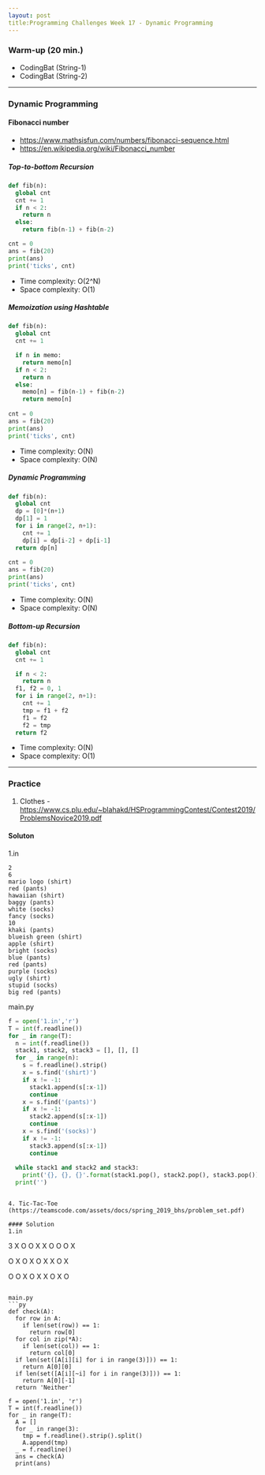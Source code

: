 ```yaml
---
layout: post
title:Programming Challenges Week 17 - Dynamic Programming
---
```


### Warm-up (20 min.)
- CodingBat (String-1)
- CodingBat (String-2)

---

### Dynamic Programming

#### Fibonacci number
- https://www.mathsisfun.com/numbers/fibonacci-sequence.html
- https://en.wikipedia.org/wiki/Fibonacci_number

##### Top-to-bottom Recursion
```py
def fib(n):
  global cnt
  cnt += 1
  if n < 2:
    return n
  else:
    return fib(n-1) + fib(n-2)

cnt = 0
ans = fib(20)
print(ans)
print('ticks', cnt)

```
- Time complexity: O(2^N)
- Space complexity: O(1)

##### Memoization using Hashtable

```py
def fib(n):
  global cnt
  cnt += 1

  if n in memo:
    return memo[n]
  if n < 2:
    return n
  else:
    memo[n] = fib(n-1) + fib(n-2)
    return memo[n]
    
cnt = 0
ans = fib(20)
print(ans)
print('ticks', cnt)    
```    
- Time complexity: O(N)
- Space complexity: O(N)

##### Dynamic Programming
```py
def fib(n):
  global cnt
  dp = [0]*(n+1)
  dp[1] = 1
  for i in range(2, n+1):
    cnt += 1
    dp[i] = dp[i-2] + dp[i-1]
  return dp[n]
  
cnt = 0
ans = fib(20)
print(ans)
print('ticks', cnt)
```
- Time complexity: O(N)
- Space complexity: O(N)

##### Bottom-up Recursion
```py
def fib(n):
  global cnt
  cnt += 1

  if n < 2:
    return n
  f1, f2 = 0, 1
  for i in range(2, n+1):
    cnt += 1
    tmp = f1 + f2
    f1 = f2
    f2 = tmp
  return f2
  ```
- Time complexity: O(N)
- Space complexity: O(1)

---
### Practice

1. Clothes - https://www.cs.plu.edu/~blahakd/HSProgrammingContest/Contest2019/ProblemsNovice2019.pdf 

#### Soluton
1.in
```
2
6
mario logo (shirt)
red (pants)
hawaiian (shirt)
baggy (pants)
white (socks)
fancy (socks)
10
khaki (pants)
blueish green (shirt)
apple (shirt)
bright (socks)
blue (pants)
red (pants)
purple (socks)
ugly (shirt)
stupid (socks)
big red (pants)
```


main.py
```py
f = open('1.in','r')
T = int(f.readline())
for _ in range(T):
  n = int(f.readline())
  stack1, stack2, stack3 = [], [], []
  for _ in range(n):
    s = f.readline().strip()
    x = s.find('(shirt)')
    if x != -1:
      stack1.append(s[:x-1])
      continue
    x = s.find('(pants)')
    if x != -1:
      stack2.append(s[:x-1])
      continue
    x = s.find('(socks)')
    if x != -1:
      stack3.append(s[:x-1])
      continue
  
  while stack1 and stack2 and stack3:
    print('{}, {}, {}'.format(stack1.pop(), stack2.pop(), stack3.pop()))
  print('')
```  
```

4. Tic-Tac-Toe (https://teamscode.com/assets/docs/spring_2019_bhs/problem_set.pdf)

#### Solution
1.in
```
3
X O O
X X O
O O X

O X O
X O X
X O X

O O X
O X X
O X O
```

main.py
```py
def check(A):
  for row in A:
    if len(set(row)) == 1:
      return row[0]
  for col in zip(*A):
    if len(set(col)) == 1:
      return col[0]
  if len(set([A[i][i] for i in range(3)])) == 1:
    return A[0][0]
  if len(set([A[i][~i] for i in range(3)])) == 1:
    return A[0][-1]
  return 'Neither'

f = open('1.in', 'r')
T = int(f.readline())
for _ in range(T):
  A = []
  for _ in range(3):
    tmp = f.readline().strip().split()
    A.append(tmp)
  _ = f.readline()
  ans = check(A)
  print(ans)
```
